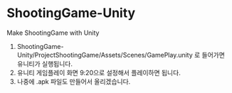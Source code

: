 # ShootingGame-Unity
Make ShootingGame with Unity

1. ShootingGame-Unity/ProjectShootingGame/Assets/Scenes/GamePlay.unity 로 들어가면 유니티가 실행됩니다.
2. 유니티 게임플레이 화면 9:20으로 설정해서 플레이하면 됩니다.
3. 나중에 .apk 파일도 만들어서 올리겠습니다.
